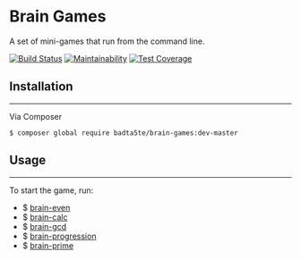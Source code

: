 # Brain Games

A set of mini-games that run from the command line.

[![Build Status](https://travis-ci.org/badta5te/project-lvl1-s458.svg?branch=master)](https://travis-ci.org/badta5te/project-lvl1-s458)
[![Maintainability](https://api.codeclimate.com/v1/badges/683d157128ca62608856/maintainability)](https://codeclimate.com/github/badta5te/project-lvl1-s458/maintainability)
[![Test Coverage](https://api.codeclimate.com/v1/badges/683d157128ca62608856/test_coverage)](https://codeclimate.com/github/badta5te/project-lvl1-s458/test_coverage)

## Installation
---
Via Composer

`$ composer global require badta5te/brain-games:dev-master`

## Usage
---
To start the game, run:

* $ [brain-even](https://asciinema.org/a/kvzDTBOkmErxqdK5dgwTJC05e)
* $ [brain-calc](https://asciinema.org/a/Na6DfirQEBfjOOY5ZhhX0pUn5)
* $ [brain-gcd](https://asciinema.org/a/BA1VUeJjfcNckwq8iSh9ikjG4)
* $ [brain-progression](https://asciinema.org/a/LolTl7FDruTtWXl16kAzkyEhs)
* $ [brain-prime](https://asciinema.org/a/Jzt0QcaMH42ExSnH97EFsmqZB)
